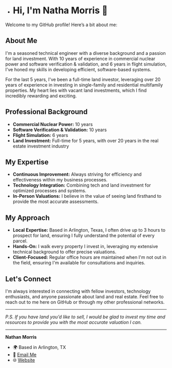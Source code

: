 - # Hi, I'm Natha Morris 👋

Welcome to my GitHub profile! Here’s a bit about me:

## About Me

I'm a seasoned technical engineer with a diverse background and a passion for land investment. With 10 years of experience in commercial nuclear power and software verification & validation, and 6 years in flight simulation, I've honed my skills in developing efficient, software-based systems. 

For the last 5 years, I've been a full-time land investor, leveraging over 20 years of experience in investing in single-family and residential multifamily properties. My heart lies with vacant land investments, which I find incredibly rewarding and exciting.

## Professional Background

- **Commercial Nuclear Power:** 10 years
- **Software Verification & Validation:** 10 years
- **Flight Simulation:** 6 years
- **Land Investment:** Full-time for 5 years, with over 20 years in the real estate investment industry

## My Expertise

- **Continuous Improvement:** Always striving for efficiency and effectiveness within my business processes.
- **Technology Integration:** Combining tech and land investment for optimized processes and systems.
- **In-Person Valuations:** I believe in the value of seeing land firsthand to provide the most accurate assessments.

## My Approach

- **Local Expertise:** Based in Arlington, Texas, I often drive up to 3 hours to prospect for land, ensuring I fully understand the potential of every parcel.
- **Hands-On:** I walk every property I invest in, leveraging my extensive technical background to offer precise valuations.
- **Client-Focused:** Regular office hours are maintained when I'm not out in the field, ensuring I'm available for consultations and inquiries.

## Let's Connect

I'm always interested in connecting with fellow investors, technology enthusiasts, and anyone passionate about land and real estate. Feel free to reach out to me here on GitHub or through my other professional networks.

---

*P.S. If you have land you’d like to sell, I would be glad to invest my time and resources to provide you with the most accurate valuation I can.*

---

**Nathan Morris**

- 🌍 Based in Arlington, TX
- 📧 [Email Me](sales@fastlanddeal.com)
- 🌐 [Website](https://www.fastlandoffer.com/)

<!---
NathMorris/NathMorris is a ✨ special ✨ repository because its `README.md` (this file) appears on your GitHub profile.
You can click the Preview link to take a look at your changes.
--->
